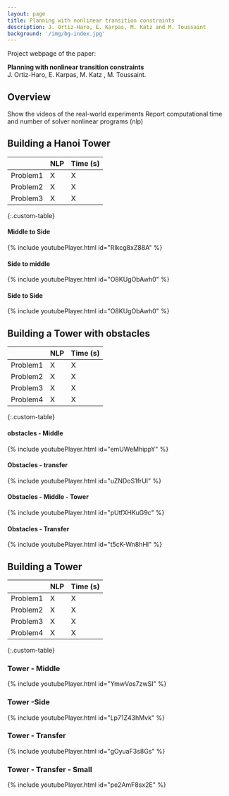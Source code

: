 ```yaml
---
layout: page
title: Planning with nonlinear transition constraints
description: J. Ortiz-Haro, E. Karpas, M. Katz and M. Toussaint 
background: '/img/bg-index.jpg'
---
```


Project webpage of the paper:

<p>
<b>Planning with nonlinear transition constraints</b> <br>
J. Ortiz-Haro, E. Karpas, M. Katz , M. Toussaint.
</p>



## Overview

Show the videos of the real-world experiments
Report computational time and number of solver nonlinear programs (nlp)


## Building a Hanoi Tower

|          | NLP | Time (s) |
|----------|-----|------|
| Problem1 | X  | X    |
| Problem2 | X   | X    |
| Problem3 | X   | X    |
{:.custom-table}


#### Middle to Side

{% include youtubePlayer.html id="RIkcg8xZ88A" %}

#### Side to middle

{% include youtubePlayer.html id="O8KUgObAwh0" %}

#### Side to Side

{% include youtubePlayer.html id="O8KUgObAwh0" %}


## Building a Tower with obstacles


|          | NLP | Time (s) |
|----------|-----|------|
| Problem1 | X  | X    |
| Problem2 | X   | X    |
| Problem3 | X   | X    |
| Problem4 | X   | X    |
{:.custom-table}



#### obstacles - Middle

{% include youtubePlayer.html id="emUWeMhippY" %}

#### Obstacles - transfer
{% include youtubePlayer.html id="uZNDoS1frUI" %}

#### Obstacles - Middle - Tower
{% include youtubePlayer.html id="pUtfXHKuG9c" %}

#### Obstacles - Transfer
{% include youtubePlayer.html id="t5cK-Wn8hHI" %}

## Building a Tower 

|          | NLP | Time (s) |
|----------|-----|------|
| Problem1 | X  | X    |
| Problem2 | X   | X    |
| Problem3 | X   | X    |
| Problem4 | X   | X    |
{:.custom-table}

### Tower - Middle
{% include youtubePlayer.html id="YmwVos7zwSI" %}

### Tower -Side
{% include youtubePlayer.html id="Lp71Z43hMvk" %}

### Tower - Transfer
{% include youtubePlayer.html id="gOyuaF3s8Gs" %}


### Tower - Transfer - Small

{% include youtubePlayer.html id="pe2AmF8sx2E" %}

